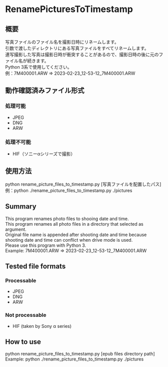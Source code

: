 # RenamePicturesToTimestamp
## 概要
写真ファイルのファイル名を撮影日時にリネームします。  
引数で渡したディレクトリにある写真ファイルをすべてリネームします。  
連写撮影した写真は撮影日時が衝突することがあるので、撮影日時の後に元のファイル名が続きます。  
Python 3系で使用してください。  
例：7M400001.ARW => 2023-02-23_12-53-12_7M400001.ARW  
## 動作確認済みファイル形式
### 処理可能
- JPEG
- DNG
- ARW
### 処理不可能
- HIF（ソニーαシリーズで撮影）
## 使用方法
python rename_picture_files_to_timestamp.py [写真ファイルを配置したパス]  
例：python ./rename_picture_files_to_timestamp.py ./pictures

## Summary
This program renames photo files to shooing date and time.  
This program renames all photo files in a directory that selected as argument.  
Original file name is appended after shooting date and time because shooting date and time can conflict when drive mode is used.  
Please use this program with Python 3.  
Example: 7M400001.ARW => 2023-02-23_12-53-12_7M400001.ARW  
## Tested file formats
### Processable
- JPEG
- DNG
- ARW
### Not processable
- HIF (taken by Sony α series)
## How to use
python rename_picture_files_to_timestamp.py [epub files directory path]  
Example: python ./rename_picture_files_to_timestamp.py ./pictures
